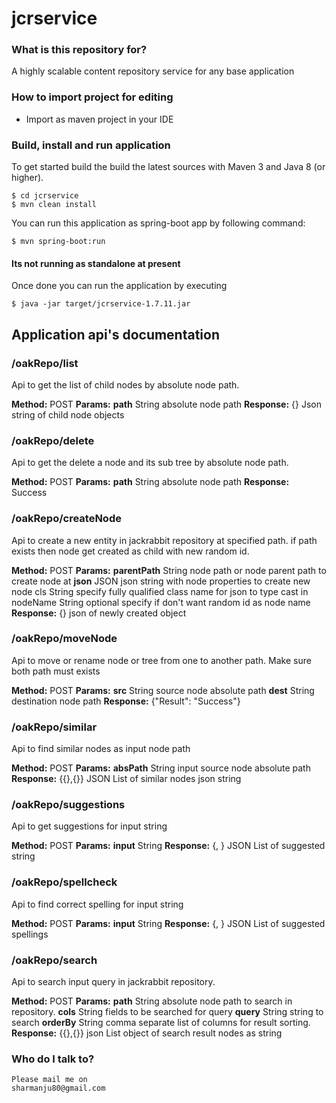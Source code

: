 # jcrservice #

### What is this repository for? ###
A highly scalable content repository service for any base application

### How to import project for editing ###

* Import as maven project in your IDE

### Build, install and run application ###

To get started build the build the latest sources with Maven 3 and Java 8 
(or higher). 

	$ cd jcrservice
	$ mvn clean install 

You can run this application as spring-boot app by following command:

	$ mvn spring-boot:run

#### Its not running as standalone at present ####
Once done you can run the application by executing 

	$ java -jar target/jcrservice-1.7.11.jar

## Application api's documentation ##

### /oakRepo/list ###

Api to get the list of child nodes by absolute node path.

**Method:** POST
**Params:**
	**path**	String 	absolute node path
**Response:**
	{}		Json string of child node objects

### /oakRepo/delete ###

 Api to get the delete a node and its sub tree by absolute node path.

**Method:** POST
**Params:**
	**path**	String 	absolute node path
**Response:**
	Success

### /oakRepo/createNode ###

Api to create a new entity in jackrabbit repository at specified path. if path exists then node get created as child with new random id.

**Method:** POST
**Params:**
	**parentPath**	String 	node path or node parent path to create node at
	**json**		JSON 	json string with node properties to create new node
	cls				String 	specify fully qualified class name for json to type cast in
	nodeName		String 	optional specify if don't want random id as node name
**Response:**
	{}		json of newly created object

### /oakRepo/moveNode ###

Api to move or rename node or tree from one to another path. Make sure both path must exists

**Method:** POST
**Params:**
	**src**		String 	source node absolute path
	**dest**	String 	destination node path
**Response:**
	{"Result": "Success"}

### /oakRepo/similar ###

Api to find similar nodes as input node path

**Method:** POST
**Params:**
	**absPath**		String 	input source node absolute path
**Response:**
	{{},{}}		JSON List of similar nodes json string

### /oakRepo/suggestions ###

Api to get suggestions for input string

**Method:** POST
**Params:**
	**input**	String
**Response:**
	{, }	JSON List of suggested string

### /oakRepo/spellcheck ###

Api to find correct spelling for input string

**Method:** POST
**Params:**
	**input**	String
**Response:**
	{, }		JSON List of suggested spellings

### /oakRepo/search ###

Api to search input query in jackrabbit repository.

**Method:** POST
**Params:**
	**path**		String 	absolute node path to search in repository.
	**cols**		String 	fields to be searched for query
	**query**		String 	string to search
	**orderBy**		String 	comma separate list of columns for result sorting.
**Response:**
	{{},{}}		json List object of search result nodes as string

### Who do I talk to? ###
	Please mail me on
	sharmanju80@gmail.com
